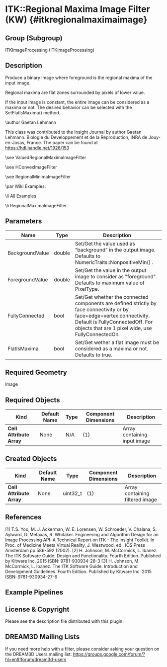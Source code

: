 ITK::Regional Maxima Image Filter (KW) {#itkregionalmaximaimage}
======================

## Group (Subgroup) ##

ITKImageProcessing (ITKImageProcessing)

## Description ##

Produce a binary image where foreground is the regional maxima of the input image.

Regional maxima are flat zones surrounded by pixels of lower value.

If the input image is constant, the entire image can be considered as a maxima or not. The desired behavior can be selected with the SetFlatIsMaxima() method.

\author Gaetan Lehmann

This class was contributed to the Insight Journal by author Gaetan Lehmann. Biologie du Developpement et de la Reproduction, INRA de Jouy-en-Josas, France. The paper can be found at https://hdl.handle.net/1926/153

\see ValuedRegionalMaximaImageFilter

\see HConvexImageFilter

\see RegionalMinimaImageFilter

\par Wiki Examples:

\li All Examples

\li RegionalMaximaImageFilter

## Parameters ##

| Name | Type | Description |
|------|------|-------------|
| BackgroundValue | double| Set/Get the value used as "background" in the output image. Defaults to NumericTraits<PixelType>::NonpositiveMin() . |
| ForegroundValue | double| Set/Get the value in the output image to consider as "foreground". Defaults to maximum value of PixelType. |
| FullyConnected | bool| Set/Get whether the connected components are defined strictly by face connectivity or by face+edge+vertex connectivity. Default is FullyConnectedOff. For objects that are 1 pixel wide, use FullyConnectedOn. |
| FlatIsMaxima | bool| Set/Get wether a flat image must be considered as a maxima or not. Defaults to true. |


## Required Geometry ##

Image

## Required Objects ##

| Kind | Default Name | Type | Component Dimensions | Description |
|------|--------------|------|----------------------|-------------|
| **Cell Attribute Array** | None | N/A | (1)  | Array containing input image

## Created Objects ##

| Kind | Default Name | Type | Component Dimensions | Description |
|------|--------------|------|----------------------|-------------|
| **Cell Attribute Array** | None | uint32_t | (1)  | Array containing filtered image

## References ##

[1] T.S. Yoo, M. J. Ackerman, W. E. Lorensen, W. Schroeder, V. Chalana, S. Aylward, D. Metaxas, R. Whitaker. Engineering and Algorithm Design for an Image Processing API: A Technical Report on ITK - The Insight Toolkit. In Proc. of Medicine Meets Virtual Reality, J. Westwood, ed., IOS Press Amsterdam pp 586-592 (2002). 
[2] H. Johnson, M. McCormick, L. Ibanez. The ITK Software Guide: Design and Functionality. Fourth Edition. Published by Kitware Inc. 2015 ISBN: 9781-930934-28-3
[3] H. Johnson, M. McCormick, L. Ibanez. The ITK Software Guide: Introduction and Development Guidelines. Fourth Edition. Published by Kitware Inc. 2015 ISBN: 9781-930934-27-6

## Example Pipelines ##



## License & Copyright ##

Please see the description file distributed with this plugin.

## DREAM3D Mailing Lists ##

If you need more help with a filter, please consider asking your question on the DREAM3D Users mailing list:
https://groups.google.com/forum/?hl=en#!forum/dream3d-users
